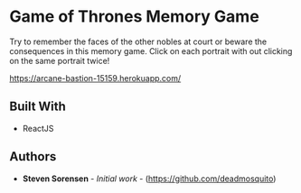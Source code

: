 # Game of Thrones Memory Game
Try to remember the faces of the other nobles at court or beware the consequences in this memory game.
Click on each portrait with out clicking on the same portrait twice!

https://arcane-bastion-15159.herokuapp.com/

## Built With

* ReactJS

## Authors

* **Steven Sorensen** - *Initial work* - (https://github.com/deadmosquito)
